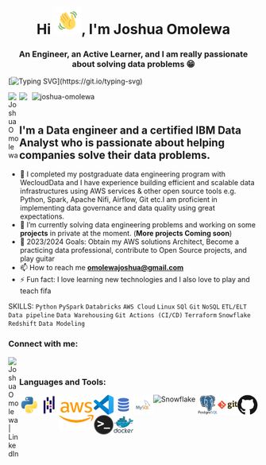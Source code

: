 <!-- Updating my readme for GitHub-->

<h1 align="center">Hi <img src="https://raw.githubusercontent.com/Joshua-omolewa/joshua-omolewa/main/Img/Wave.gif" height="55px" width="55px">, I'm Joshua Omolewa</h1>
<h3 align="center">An Engineer, an Active Learner, and I am really passionate about solving data problems 😁 </h3>

[![Typing SVG](https://readme-typing-svg.herokuapp.com?font=arial&color=3384B4&lines=Welcome+to+my+GitHub+...)](https://git.io/typing-svg)

<a href="https://www.linkedin.com/in/joshuaomolewa/">
  <img align="left" alt="Joshua Omolewa" width="22px" src="https://cdn.jsdelivr.net/npm/simple-icons@v3/icons/linkedin.svg" />
</a>

<a href="mailto:omolewajoshua@gmail.com ">
  <img align="left" width="26px" src="https://cdn.jsdelivr.net/npm/simple-icons@v3/icons/gmail.svg" />
</a>

<div align="left">
    <img src="https://komarev.com/ghpvc/?username=joshua-omolewa" alt="joshua-omolewa">
</div>


<br />


## I'm a Data engineer and a certified IBM Data Analyst who is passionate about helping companies solve their data problems. 

- 🔭 I completed my postgraduate data engineering program with WecloudData and I have experience building efficient and scalable data infrastructures using AWS services & other open source tools e.g. Python, Spark, Apache Nifi, Airflow, Git etc.I am proficient in implementing data governance  and data quality using great expectations.
- 🌱 I’m currently solving data engineering problems and working on  some **projects** in private at the moment. (**More projects Coming soon**)
- 🥅 2023/2024 Goals: Obtain my AWS solutions Architect, Become a practicing data professional, contribute  to Open Source projects, and play guitar
- 📫 How to reach me **omolewajoshua@gmail.com**
- ⚡ Fun fact: I love learning new technologies and I also love to play and teach fifa

SKILLS: `Python` `PySpark` `Databricks` `AWS Cloud` `Linux` `SQl` `Git`  `NoSQL` `ETL/ELT` `Data pipeline` `Data Warehousing` `Git Actions (CI/CD)` `Terraform` `Snowflake` `Redshift` `Data Modeling`

### Connect with me:

[<img align="left" alt="Joshua Omolewa | LinkedIn" width="22px" src="https://cdn.jsdelivr.net/npm/simple-icons@v3/icons/linkedin.svg" />][linkedin]

<br />

### Languages and Tools:
<img align="left" alt="python" width="40px" src="https://raw.githubusercontent.com/devicons/devicon/master/icons/python/python-original.svg" />
<img align="left" alt="pandas" width="40px" src="https://raw.githubusercontent.com/devicons/devicon/2ae2a900d2f041da66e950e4d48052658d850630/icons/pandas/pandas-original.svg" />
<img align="left" alt="AWS" width="70px" src="https://raw.githubusercontent.com/devicons/devicon/master/icons/amazonwebservices/amazonwebservices-plain-wordmark.svg" />
<img align="left" alt="Visual Studio Code" width="40px" src="https://raw.githubusercontent.com/github/explore/80688e429a7d4ef2fca1e82350fe8e3517d3494d/topics/visual-studio-code/visual-studio-code.png" />
<img align="left" alt="SQL" width="40px" src="https://raw.githubusercontent.com/github/explore/80688e429a7d4ef2fca1e82350fe8e3517d3494d/topics/sql/sql.png" />
<img align="left" alt="MySQL" width="40px" src="https://raw.githubusercontent.com/github/explore/80688e429a7d4ef2fca1e82350fe8e3517d3494d/topics/mysql/mysql.png" />
<img align="left" alt="Snowflake" width="90px" src="https://upload.wikimedia.org/wikipedia/commons/thumb/f/ff/Snowflake_Logo.svg/128px-Snowflake_Logo.svg.png" />
<img align="left" alt="Postgre" width="40px" src="https://raw.githubusercontent.com/devicons/devicon/master/icons/postgresql/postgresql-original-wordmark.svg" />
<img align="left" alt="Git" width="40px" src="https://raw.githubusercontent.com/github/explore/80688e429a7d4ef2fca1e82350fe8e3517d3494d/topics/git/git.png" />
<img align="left" alt="GitHub" width="40px" src="https://raw.githubusercontent.com/github/explore/78df643247d429f6cc873026c0622819ad797942/topics/github/github.png" />
<img align="left" alt="Terminal" width="40px" src="https://raw.githubusercontent.com/github/explore/80688e429a7d4ef2fca1e82350fe8e3517d3494d/topics/terminal/terminal.png" />
<img align="left" img src="https://raw.githubusercontent.com/devicons/devicon/master/icons/docker/docker-original-wordmark.svg" alt="docker" width="40" height="40"/>  


<br />


[linkedin]: https://www.linkedin.com/in/joshuaomolewa/
